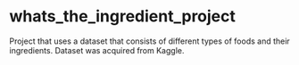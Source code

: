 # whats_the_ingredient_project
Project that uses a dataset that consists of different types of foods and their ingredients. Dataset was acquired from Kaggle.

